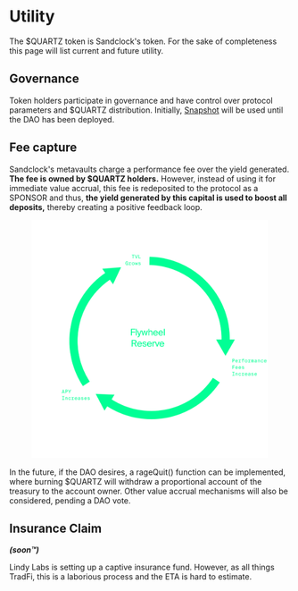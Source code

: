 # Utility

The $QUARTZ token is Sandclock's token. For the sake of completeness this page will list current and future utility.

## Governance

Token holders participate in governance and have control over protocol parameters and $QUARTZ distribution. Initially, [Snapshot](https://snapshot.org) will be used until the DAO has been deployed.&#x20;

## Fee capture

Sandclock's metavaults charge a performance fee over the yield generated. **The fee is owned by $QUARTZ holders.** However, instead of using it for immediate value accrual, this fee is redeposited to the protocol as a SPONSOR and thus, **the yield generated by this capital is used to boost all deposits,** thereby creating a positive feedback loop.

<figure><img src="../.gitbook/assets/image (7) (1).png" alt=""><figcaption></figcaption></figure>

In the future, if the DAO desires, a rageQuit() function can be implemented, where burning $QUARTZ will withdraw a proportional account of the treasury to the account owner. Other value accrual mechanisms will also be considered, pending a DAO vote.

## Insurance Claim

_**(soon™)**_

Lindy Labs is setting up a captive insurance fund. However, as all things TradFi, this is a laborious process and the ETA is hard to estimate.
